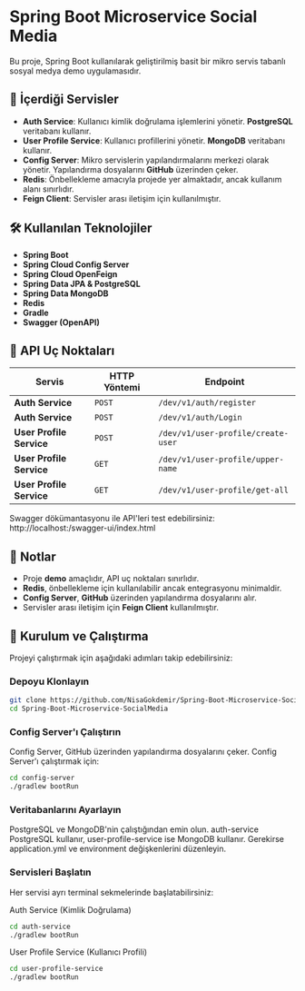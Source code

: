 # Spring Boot Microservice Social Media

Bu proje, Spring Boot kullanılarak geliştirilmiş basit bir mikro servis tabanlı sosyal medya demo uygulamasıdır.


## 📌 İçerdiği Servisler

- **Auth Service**: Kullanıcı kimlik doğrulama işlemlerini yönetir. **PostgreSQL** veritabanı kullanır.
- **User Profile Service**: Kullanıcı profillerini yönetir. **MongoDB** veritabanı kullanır.
- **Config Server**: Mikro servislerin yapılandırmalarını merkezi olarak yönetir. Yapılandırma dosyalarını **GitHub** üzerinden çeker.
- **Redis**: Önbellekleme amacıyla projede yer almaktadır, ancak kullanım alanı sınırlıdır.
- **Feign Client**: Servisler arası iletişim için kullanılmıştır.

## 🛠 Kullanılan Teknolojiler

- **Spring Boot**
- **Spring Cloud Config Server**
- **Spring Cloud OpenFeign** 
- **Spring Data JPA & PostgreSQL** 
- **Spring Data MongoDB**
- **Redis**
- **Gradle**
- **Swagger (OpenAPI)**

## 📌 API Uç Noktaları

| Servis | HTTP Yöntemi | Endpoint |
|--------|-------------|----------|
| **Auth Service** | `POST` | `/dev/v1/auth/register` |
| **Auth Service** | `POST` | `/dev/v1/auth/Login` |
| **User Profile Service** | `POST` | `/dev/v1/user-profile/create-user` |
| **User Profile Service** | `GET` | `/dev/v1/user-profile/upper-name` |
| **User Profile Service** | `GET` | `/dev/v1/user-profile/get-all` |

Swagger dökümantasyonu ile API'leri test edebilirsiniz:
http://localhost:<PORT>/swagger-ui/index.html


## 📌 Notlar

- Proje **demo** amaçlıdır, API uç noktaları sınırlıdır.
- **Redis**, önbellekleme için kullanılabilir ancak entegrasyonu minimaldir.
- **Config Server**, **GitHub** üzerinden yapılandırma dosyalarını alır.
- Servisler arası iletişim için **Feign Client** kullanılmıştır.

## 🚀 Kurulum ve Çalıştırma

Projeyi çalıştırmak için aşağıdaki adımları takip edebilirsiniz:

### Depoyu Klonlayın

```sh
git clone https://github.com/NisaGokdemir/Spring-Boot-Microservice-SocialMedia.git
cd Spring-Boot-Microservice-SocialMedia
```

### Config Server'ı Çalıştırın
Config Server, GitHub üzerinden yapılandırma dosyalarını çeker. Config Server'ı çalıştırmak için:

```sh
cd config-server
./gradlew bootRun
```


### Veritabanlarını Ayarlayın
PostgreSQL ve MongoDB'nin çalıştığından emin olun.
auth-service PostgreSQL kullanır, user-profile-service ise MongoDB kullanır.
Gerekirse application.yml ve environment değişkenlerini düzenleyin.

### Servisleri Başlatın
Her servisi ayrı terminal sekmelerinde başlatabilirsiniz:


Auth Service (Kimlik Doğrulama)
```sh
cd auth-service
./gradlew bootRun
```



User Profile Service (Kullanıcı Profili)
```sh
cd user-profile-service
./gradlew bootRun
```
